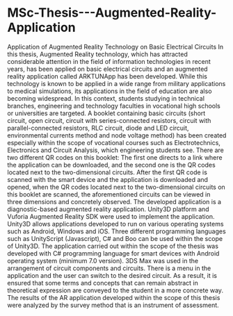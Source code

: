 # MSc-Thesis---Augmented-Reality-Application
Application of Augmented Reality Technology on Basic Electrical Circuits
In this thesis, Augmented Reality technology, which has attracted considerable attention in the 
field of information technologies in recent years, has been applied on basic electrical circuits and an 
augmented reality application called ARKTUNApp has been developed. While this technology is known 
to be applied in a wide range from military applications to medical simulations, its applications in the 
field of education are also becoming widespread. In this context, students studying in technical branches, 
engineering and technology faculties in vocational high schools or universities are targeted. A booklet
containing basic circuits (short circuit, open circuit, circuit with series-connected resistors, circuit with 
parallel-connected resistors, RLC circuit, diode and LED circuit, environmental currents method and node 
voltage method) has been created especially within the scope of vocational courses such as 
Electrotechnics, Electronics and Circuit Analysis, which engineering students see. There are two different 
QR codes on this booklet: The first one directs to a link where the application can be downloaded, and the 
second one is the QR codes located next to the two-dimensional circuits. After the first QR code is 
scanned with the smart device and the application is downloaded and opened, when the QR codes located 
next to the two-dimensional circuits on this booklet are scanned, the aforementioned circuits can be 
viewed in three dimensions and concretely observed. The developed application is a diagnostic-based 
augmented reality application. Unity3D platform and Vuforia Augmented Reality SDK were used to 
implement the application. Unity3D allows applications developed to run on various operating systems 
such as Android, Windows and iOS. Three different programming languages such as UnityScript 
(Javascript), C# and Boo can be used within the scope of Unity3D. The application carried out within the 
scope of the thesis was developed with C# programming language for smart devices with Android
operating system (minimum 7.0 version). 3DS Max was used in the arrangement of circuit components 
and circuits. There is a menu in the application and the user can switch to the desired circuit. As a result, 
it is ensured that some terms and concepts that can remain abstract in theoretical expression are conveyed 
to the student in a more concrete way. The results of the AR application developed within the scope of 
this thesis were analyzed by the survey method that is an instrument of assessment. 
